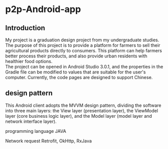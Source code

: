 # p2p-Android-app


## Introduction
My project is a graduation design project from my undergraduate studies. The purpose of this project is to provide a platform for farmers to sell their agricultural products directly to consumers. This platform can help farmers better process their products, and also provide urban residents with healthier food options.  
The project can be opened in Android Studio 3.0.1, and the properties in the Gradle file can be modified to values that are suitable for the user's computer. Currently, the code pages are designed to support Chinese.

## design pattern
This Android client adopts the MVVM design pattern, dividing the software into three main layers: the View layer (presentation layer), the ViewModel layer (core business logic layer), and the Model layer (model layer and network interface layer).


programming language
JAVA

Network request
Retrofit, OkHttp, RxJava
